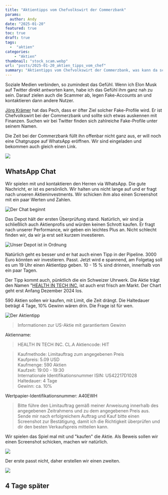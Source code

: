 ```yaml
---
title: "Aktientipps vom Chefvolkswirt der Commerzbank"
params:
  author: Andy
date: "2025-01-20"
featured: true
toc: true
draft: true
tags: 
  -  "aktien"
categories:
    - "Aktien"
thumbnail: "stock_scam.webp"
url: "posts/2025-01-20_aktien_tipps_vom_chef"
summary: "Aktientipps vom Chefvolkswirt der Commerzbank, was kann da schiefgehen?"
---
```


Soziale Medien verbinden, so zumindest das Gefühl. Wenn ich Elon Musk auf Twitter direkt antworten kann, habe ich das Gefühl ihm ganz nah zu sein. Darauf zielen auch die Scammer ab, legen Fake-Accounts an und kontaktieren dann andere Nutzer.

[Jörg Krämer](https://www.commerzbank.de/konzern/research/chefvolkswirt/) hat das Pech, dass er öfter Ziel solcher Fake-Profile wird. Er ist Chefvolkswirt bei der Commerzbank und sollte sich etwas auskennen mit Finanzen. Suchen wir bei Twitter finden sich zahlreiche Fake-Profile unter seinem Namen. 

Die Zeit bei der Commerzbank füllt ihn offenbar nicht ganz aus, er will noch eine Chatgruppe auf WhatsApp eröffnen. Wir sind eingeladen und bekommen auch gleich einen Link.

![](/posts/2025-01-09_aktien_tipps_vom_chef/stock_scam_1.webp)

## WhatsApp Chat

Wir spielen mit und kontaktieren den Herren via WhatsApp. Die gute Nachricht, er ist es persönlich. Wir halten uns nicht lange auf und er fragt nach unseren Aktieninvestments. Wir schicken ihm also einen Screenshot mit ein paar Werten und Zahlen.

![Der Chat beginnt](/posts/2025-01-09_aktien_tipps_vom_chef/stock_scam_2.webp)

Das Depot hält der ersten Überprüfung stand. Natürlich, wir sind ja schließlich auch Aktienprofis und würden keinen Schrott kaufen. Er fragt nach unserer Performance, wir geben ein leichtes Plus an. Nicht schlecht finden wir, da wir ja erst seit kurzem investieren.

![Unser Depot ist in Ordnung](/posts/2025-01-09_aktien_tipps_vom_chef/stock_scam_3.webp)

Natürlich geht es besser und er hat auch einen Tipp in der Pipeline. 3000 Euro könnten wir investieren. Passt. Jetzt wird e spannend, am Folgetag soll es um 19 Uhr einen Aktientipp geben. 10 - 15 % sind drinnen, innerhalb von ein paar Tagen.

Der Tipp kommt auch, pünktlich die ein Schweizer Uhrwerk. Die Aktie trägt den Namen "[HEALTH IN TECH INC](https://www.finanzen.net/aktien/health_in_tech_a-aktie), ist auch erst frisch am Markt. Der Chart geht erst Anfang Dezember 2024 los.

590 Aktien sollen wir kaufen, mit Limit, die Zeit drängt. Die Haltedauer beträgt 4 Tage, 10% Gewinn wären drin. Die Frage ist für wen.

![Der Aktientipp](/posts/2025-01-09_aktien_tipps_vom_chef/stock_scam_4.webp)

> Informationen zur US-Aktie mit garantiertem Gewinn

Aktienname:   
> HEALTH IN TECH INC. CL.A
Aktiencode: HIT
  
> Kaufmethode: Limitauftrag zum angegebenen Preis  
> Kaufpreis: 5.09 USD  
> Kaufmenge: 590 Aktien    
> Kaufzeit: 19:00 - 19:30    
> Internationale Identifikationsnummer ISIN: US42217D1028  
> Haltedauer: 4 Tage  
> Gewinn: ca. 10%  
> 
Wertpapier-Identifikationsnummer: A40EWH  
>   
> Bitte führe den Limitauftrag gemäß meiner Anweisung innerhalb des angegebenen Zeitrahmens und zu dem angegebenen Preis aus.   
> Sende mir nach erfolgreichem Auftrag und Kauf bitte einen Screenshot zur Bestätigung, damit ich die Richtigkeit überprüfen und dir den besten Verkaufspreis mitteilen kann.  

Wir spielen das Spiel mal mit und "kaufen" die Aktie. Als Beweis sollen wir einen Screenshot schicken, machen wir natürlich. 

![](/posts/2025-01-09_aktien_tipps_vom_chef/stock_scam_5.webp)

Der erste passt nicht, daher erstellen wir einen zweiten.

![](/posts/2025-01-09_aktien_tipps_vom_chef/fake_depot.webp)

## 4 Tage später





